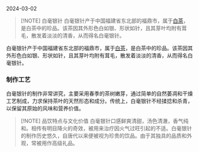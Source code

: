 2024-03-02

> [!NOTE] 白毫银针
> 白毫银针产于中国福建省东北部的福鼎市，属于[白茶](茶叶六大分类.md)，是白茶中的珍品。该茶因其外形色白如银、形状如针，且其芽叶均附有茸毛，散发着淡淡的清香，从而得名白毫银针。

白毫银针产于中国福建省东北部的福鼎市，属于[白茶](茶叶六大分类.md)，是白茶中的珍品。该茶因其外形色白如银、形状如针，且其芽叶均附有茸毛，散发着淡淡的清香，从而得名白毫银针。

### 制作工艺
白毫银针的制作非常讲究，主要采用春季的茶树嫩芽，通过简单的自然萎凋和干燥工艺制成，力求保持茶叶的天然形态和成分。传统上，白毫银针不经揉捻和杀青，以保留其原始的风味和营养价值。


> [!NOTE] 品饮特点与文化价值
> 白毫银针口感鲜爽清甜，汤色清澈，香气纯和。相传有明目降火的奇效，被用来治疗因火气过旺引起的不适。白毫银针的制作历史悠久，自唐代以来便被视为珍贵的饮品。由于其独具的品质和外观，常被用作高级礼品。

 
